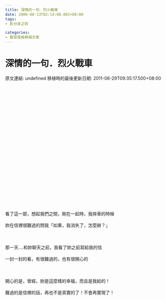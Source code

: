```yaml
---
title: 深情的一句．烈火戰車
date: 2006-08-13T02:14:00.001+08:00
tags: 
- 影分身之術

categories:
- 舊部落格移植文章
---
```


# 深情的一句．烈火戰車

原文連結: undefined
移植時的最後更新日期: 2011-06-29T09:35:17.500+08:00

<object height="350" width="425"><param name="movie" value="http://www.youtube.com/v/sD9p2XPUjJ4"></param><embed src="http://www.youtube.com/v/sD9p2XPUjJ4" type="application/x-shockwave-flash" width="425" height="350"></embed></object><br /><br /><br /><br />看了這一部，想起我們之間，剛在一起時，我摔車的時候<br /><br />妳在信裡很難過的問我「如果，我消失了，怎麼辦？」<br /><br /><br /><br />那一天....和妳聊天之前，我看了妳之前寫給我的信<br /><br />一封一封的看，有很難過的，也有很開心的<br /><br /><br /><br />開心的是，曾經，妳是這麼樣的幸福，而且是我給的！<br /><br />難過的是信裡的話，再也不是真實的了！不會再實現了！
